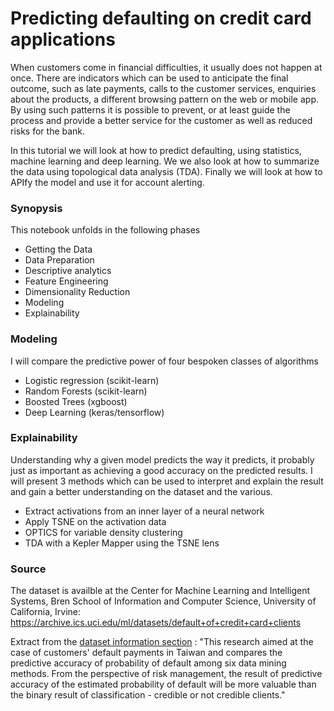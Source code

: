 # Predicting defaulting on credit card applications

When customers come in financial difficulties, it usually does not happen at once. There are indicators which can be used to anticipate the final outcome, such as late payments, calls to the customer services, enquiries about the products, a different browsing pattern on the web or mobile app. By using such patterns it is possible to prevent, or at least guide the process and provide a better service for the customer as well as reduced risks for the bank.

In this tutorial we will look at how to predict defaulting, using statistics, machine learning and deep learning. We we also look at how to summarize the data using topological data analysis (TDA). Finally we will look at how to APIfy the model and use it for account alerting.

### Synopysis

This notebook unfolds in the following phases

  - Getting the Data
  - Data Preparation
  - Descriptive analytics
  - Feature Engineering
  - Dimensionality Reduction
  - Modeling
  - Explainability
  
### Modeling
  
I will compare the predictive power of four bespoken classes of algorithms
  
  - Logistic regression (scikit-learn)
  - Random Forests (scikit-learn)
  - Boosted Trees (xgboost)
  - Deep Learning (keras/tensorflow)
    
### Explainability

Understanding why a given model predicts the way it predicts, it probably just as important as achieving a good accuracy on the predicted results. I will present 3 methods which can be used to interpret and explain the result and gain a better understanding on the dataset and the various.

  - Extract activations from an inner layer of a neural network
  - Apply TSNE on the activation data
  - OPTICS for variable density clustering
  - TDA with a Kepler Mapper using the TSNE lens

### Source

The dataset is availble at the Center for Machine Learning and Intelligent Systems, Bren School of Information and Computer Science, University of California, Irvine:  https://archive.ics.uci.edu/ml/datasets/default+of+credit+card+clients

Extract from the [dataset information section][1] :
"This research aimed at the case of customers' default payments in Taiwan and compares the predictive accuracy of probability of default among six data mining methods. From the perspective of risk management, the result of predictive accuracy of the estimated probability of default will be more valuable than the binary result of classification - credible or not credible clients."

[1]:[https://archive.ics.uci.edu/ml/datasets/default+of+credit+card+clients]
